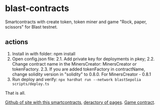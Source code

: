 # blast-contracts
 Smartcontracts with create token, token miner and game "Rock, paper, scissors" for Blast testnet.

## actions
1. Install in with folder:
npm install
2. Open config.json file:
2.1. Add private key for deployments in pkey;
2.2. Change contract name in the MinersCreator:
MinersCreator or tokenFactory.
2.3. If you are added tokenFactory in contractName, change solidity version in "solidity" to 0.8.0.
For MinersCreator - 0.8.1
3. Run deploy and verify:
<code>npx hardhat run --network blastSepolia scripts/deploy.ts</code>

That is all.

[Github of site with this smartcontracts](https://github.com/denis-skripnik/dpos.space), [deractory of pages](https://github.com/denis-skripnik/dpos.space/tree/master/blockchains/evm).
[Game contract](https://github.com/denis-skripnik/rockPaperScissors).